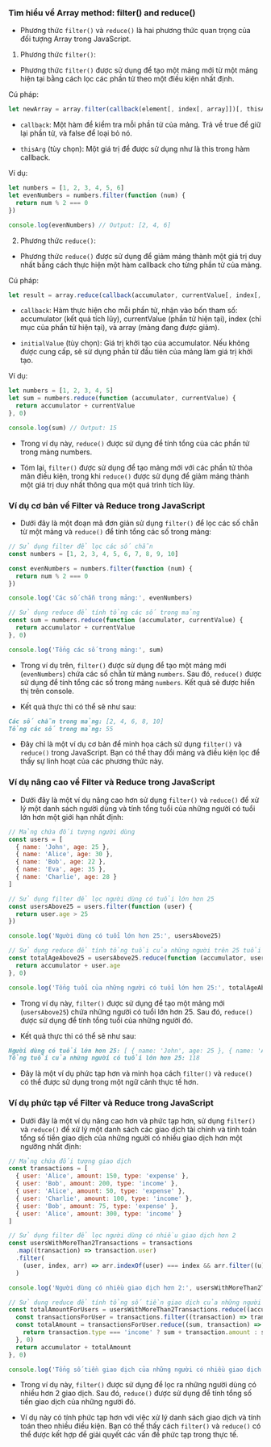 ### Tìm hiểu về Array method: filter() and reduce()

- Phương thức `filter()` và `reduce()` là hai phương thức quan trọng của đối tượng Array trong JavaScript.

1. Phương thức `filter()`:

- Phương thức `filter()` được sử dụng để tạo một mảng mới từ một mảng hiện tại bằng cách lọc các phần tử theo một điều kiện nhất định.

Cú pháp:

```js
let newArray = array.filter(callback(element[, index[, array]])[, thisArg]);
```

- `callback`: Một hàm để kiểm tra mỗi phần tử của mảng. Trả về true để giữ lại phần tử, và false để loại bỏ nó.

- `thisArg` (tùy chọn): Một giá trị để được sử dụng như là this trong hàm callback.

Ví dụ:

```js
let numbers = [1, 2, 3, 4, 5, 6]
let evenNumbers = numbers.filter(function (num) {
  return num % 2 === 0
})

console.log(evenNumbers) // Output: [2, 4, 6]
```

2. Phương thức `reduce()`:

- Phương thức `reduce()` được sử dụng để giảm mảng thành một giá trị duy nhất bằng cách thực hiện một hàm callback cho từng phần tử của mảng.

Cú pháp:

```js
let result = array.reduce(callback(accumulator, currentValue[, index[, array]])[, initialValue]);
```

- `callback`: Hàm thực hiện cho mỗi phần tử, nhận vào bốn tham số: accumulator (kết quả tích lũy), currentValue (phần tử hiện tại), index (chỉ mục của phần tử hiện tại), và array (mảng đang được giảm).

- `initialValue` (tùy chọn): Giá trị khởi tạo của accumulator. Nếu không được cung cấp, sẽ sử dụng phần tử đầu tiên của mảng làm giá trị khởi tạo.

Ví dụ:

```js
let numbers = [1, 2, 3, 4, 5]
let sum = numbers.reduce(function (accumulator, currentValue) {
  return accumulator + currentValue
}, 0)

console.log(sum) // Output: 15
```

- Trong ví dụ này, `reduce()` được sử dụng để tính tổng của các phần tử trong mảng numbers.

- Tóm lại, `filter()` được sử dụng để tạo mảng mới với các phần tử thỏa mãn điều kiện, trong khi `reduce()` được sử dụng để giảm mảng thành một giá trị duy nhất thông qua một quá trình tích lũy.

### Ví dụ cơ bản về Filter và Reduce trong JavaScript

- Dưới đây là một đoạn mã đơn giản sử dụng `filter()` để lọc các số chẵn từ một mảng và `reduce()` để tính tổng các số trong mảng:

```js
// Sử dụng filter để lọc các số chẵn
const numbers = [1, 2, 3, 4, 5, 6, 7, 8, 9, 10]

const evenNumbers = numbers.filter(function (num) {
  return num % 2 === 0
})

console.log('Các số chẵn trong mảng:', evenNumbers)

// Sử dụng reduce để tính tổng các số trong mảng
const sum = numbers.reduce(function (accumulator, currentValue) {
  return accumulator + currentValue
}, 0)

console.log('Tổng các số trong mảng:', sum)
```

- Trong ví dụ trên, `filter()` được sử dụng để tạo một mảng mới (`evenNumbers`) chứa các số chẵn từ mảng `numbers`. Sau đó, `reduce()` được sử dụng để tính tổng các số trong mảng `numbers`. Kết quả sẽ được hiển thị trên console.

- Kết quả thực thi có thể sẽ như sau:

```md
Các số chẵn trong mảng: [2, 4, 6, 8, 10]
Tổng các số trong mảng: 55
```

- Đây chỉ là một ví dụ cơ bản để minh họa cách sử dụng `filter()` và `reduce()` trong JavaScript. Bạn có thể thay đổi mảng và điều kiện lọc để thấy sự linh hoạt của các phương thức này.

### Ví dụ nâng cao về Filter và Reduce trong JavaScript

- Dưới đây là một ví dụ nâng cao hơn sử dụng `filter()` và `reduce()` để xử lý một danh sách người dùng và tính tổng tuổi của những người có tuổi lớn hơn một giới hạn nhất định:

```js
// Mảng chứa đối tượng người dùng
const users = [
  { name: 'John', age: 25 },
  { name: 'Alice', age: 30 },
  { name: 'Bob', age: 22 },
  { name: 'Eva', age: 35 },
  { name: 'Charlie', age: 28 }
]

// Sử dụng filter để lọc người dùng có tuổi lớn hơn 25
const usersAbove25 = users.filter(function (user) {
  return user.age > 25
})

console.log('Người dùng có tuổi lớn hơn 25:', usersAbove25)

// Sử dụng reduce để tính tổng tuổi của những người trên 25 tuổi
const totalAgeAbove25 = usersAbove25.reduce(function (accumulator, user) {
  return accumulator + user.age
}, 0)

console.log('Tổng tuổi của những người có tuổi lớn hơn 25:', totalAgeAbove25)
```

- Trong ví dụ này, `filter()` được sử dụng để tạo một mảng mới (`usersAbove25`) chứa những người có tuổi lớn hơn 25. Sau đó, `reduce()` được sử dụng để tính tổng tuổi của những người đó.

- Kết quả thực thi có thể sẽ như sau:

```md
Người dùng có tuổi lớn hơn 25: [ { name: 'John', age: 25 }, { name: 'Alice', age: 30 }, { name: 'Eva', age: 35 }, { name: 'Charlie', age: 28 } ]
Tổng tuổi của những người có tuổi lớn hơn 25: 118
```

- Đây là một ví dụ phức tạp hơn và minh họa cách `filter()` và `reduce()` có thể được sử dụng trong một ngữ cảnh thực tế hơn.

### Ví dụ phức tạp về Filter và Reduce trong JavaScript

- Dưới đây là một ví dụ nâng cao hơn và phức tạp hơn, sử dụng `filter()` và `reduce()` để xử lý một danh sách các giao dịch tài chính và tính toán tổng số tiền giao dịch của những người có nhiều giao dịch hơn một ngưỡng nhất định:

```js
// Mảng chứa đối tượng giao dịch
const transactions = [
  { user: 'Alice', amount: 150, type: 'expense' },
  { user: 'Bob', amount: 200, type: 'income' },
  { user: 'Alice', amount: 50, type: 'expense' },
  { user: 'Charlie', amount: 100, type: 'income' },
  { user: 'Bob', amount: 75, type: 'expense' },
  { user: 'Alice', amount: 300, type: 'income' }
]

// Sử dụng filter để lọc người dùng có nhiều giao dịch hơn 2
const usersWithMoreThan2Transactions = transactions
  .map((transaction) => transaction.user)
  .filter(
    (user, index, arr) => arr.indexOf(user) === index && arr.filter((u) => u === user).length > 2
  )

console.log('Người dùng có nhiều giao dịch hơn 2:', usersWithMoreThan2Transactions)

// Sử dụng reduce để tính tổng số tiền giao dịch của những người có nhiều giao dịch hơn 2
const totalAmountForUsers = usersWithMoreThan2Transactions.reduce((accumulator, user) => {
  const transactionsForUser = transactions.filter((transaction) => transaction.user === user)
  const totalAmount = transactionsForUser.reduce((sum, transaction) => {
    return transaction.type === 'income' ? sum + transaction.amount : sum - transaction.amount
  }, 0)
  return accumulator + totalAmount
}, 0)

console.log('Tổng số tiền giao dịch của những người có nhiều giao dịch hơn 2:', totalAmountForUsers)
```

- Trong ví dụ này, `filter()` được sử dụng để lọc ra những người dùng có nhiều hơn 2 giao dịch. Sau đó, `reduce()` được sử dụng để tính tổng số tiền giao dịch của những người đó.

- Ví dụ này có tính phức tạp hơn với việc xử lý danh sách giao dịch và tính toán theo nhiều điều kiện. Bạn có thể thấy cách `filter()` và `reduce()` có thể được kết hợp để giải quyết các vấn đề phức tạp trong thực tế.
